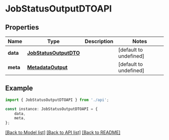 # JobStatusOutputDTOAPI


## Properties

Name | Type | Description | Notes
------------ | ------------- | ------------- | -------------
**data** | [**JobStatusOutputDTO**](JobStatusOutputDTO.md) |  | [default to undefined]
**meta** | [**MetadataOutput**](MetadataOutput.md) |  | [default to undefined]

## Example

```typescript
import { JobStatusOutputDTOAPI } from './api';

const instance: JobStatusOutputDTOAPI = {
    data,
    meta,
};
```

[[Back to Model list]](../README.md#documentation-for-models) [[Back to API list]](../README.md#documentation-for-api-endpoints) [[Back to README]](../README.md)
